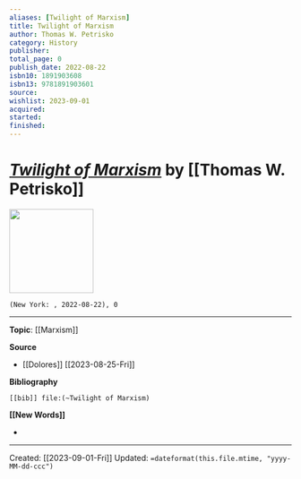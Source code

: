 ```yaml
---
aliases: [Twilight of Marxism]
title: Twilight of Marxism
author: Thomas W. Petrisko
category: History
publisher: 
total_page: 0
publish_date: 2022-08-22
isbn10: 1891903608
isbn13: 9781891903601
source: 
wishlist: 2023-09-01
acquired: 
started: 
finished: 
---
```

# *[Twilight of Marxism]()* by [[Thomas W. Petrisko]]

<img src="http://books.google.com/books/content?id=QfynzwEACAAJ&printsec=frontcover&img=1&zoom=1&source=gbs_api" width=150>

`(New York: , 2022-08-22), 0`



--- 
**Topic**: [[Marxism]] 

**Source**
- [[Dolores]] [[2023-08-25-Fri]]

**Bibliography**

```query
[[bib]] file:(~Twilight of Marxism)
```
 

**[[New Words]]**

- 

---
Created: [[2023-09-01-Fri]]
Updated: `=dateformat(this.file.mtime, "yyyy-MM-dd-ccc")`